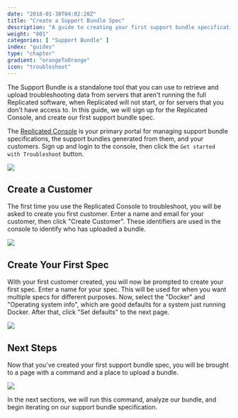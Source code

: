```yaml
---
date: "2018-01-30T04:02:20Z"
title: "Create a Support Bundle Spec"
description: "A guide to creating your first support bundle specification for generating bundles"
weight: "801"
categories: [ "Support Bundle" ]
index: "guides"
type: "chapter"
gradient: "orangeToOrange"
icon: "troubleshoot"
---
```


The Support Bundle is a standalone tool that you can use to retrieve and upload troubleshooting data from servers that aren't running the full Replicated software, when Replicated will not start, or for servers that you don't have access to. In this guide, we will sign up for the Replicated Console, and create our first support bundle spec.

The [Replicated Console](https://console.repliated.com) is your primary portal for managing support bundle specifications, the support bundles generated from them, and your customers. Sign up and login to the console, then click the `Get started with Troubleshoot` button.

![](/images/guides/support-bundle/troubleshoot.png)

## Create a Customer

The first time you use the Replicated Console to troubleshoot, you will be asked to create you first customer. Enter a name and email for your customer, then click "Create Customer". These identifiers are used in the console to identify who has uploaded a bundle.

![](/images/guides/support-bundle/create-customer.png)

## Create Your First Spec

With your first customer created, you will now be prompted to create your first spec. Enter a name for your spec. This will be used for when you want multiple specs for different purposes. Now, select the "Docker" and "Operating system info", which are good defaults for a system just running Docker. After that, click "Set defaults" to the next page.

![](/images/guides/support-bundle/create-spec.png)

## Next Steps

Now that you've created your first support bundle spec, you will be brought to a page with a command and a place to upload a bundle.

![](/images/guides/support-bundle/upload-spec.png)

In the next sections, we will run this command, analyze our bundle, and begin iterating on our support bundle specification.
